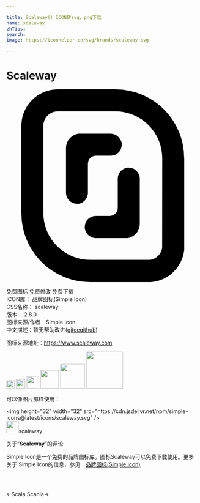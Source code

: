 ```yaml
---

title: Scaleway() ICON转svg、png下载
name: scaleway
zhTips: 
search: 
image: https://iconhelper.cn/svg/brands/scaleway.svg

---
```


# Scaleway  <small style="font-size: 60%;font-weight: 100"></small>

<div id="svg" class="svg-wrap">
<svg role="img" xmlns="http://www.w3.org/2000/svg" viewBox="0 0 24 24"><title>Scaleway icon</title><path d="M16.61 11.11v5.72a1.77 1.77 0 0 1-1.54 1.69h-4a1.43 1.43 0 0 1-1.31-1.22 1.09 1.09 0 0 1 0-.18 1.37 1.37 0 0 1 1.37-1.36h1.74a1 1 0 0 0 1-1v-3.62a1.4 1.4 0 0 1 1.18-1.39h.17a1.37 1.37 0 0 1 1.39 1.36zm-6.46 1.74V9.26a1 1 0 0 1 1-1H13a1.37 1.37 0 0 0 1.37-1.37 1 1 0 0 0 0-.17 1.45 1.45 0 0 0-1.41-1.2H9a1.81 1.81 0 0 0-1.58 1.66v5.7a1.37 1.37 0 0 0 1.37 1.37H9a1.4 1.4 0 0 0 1.15-1.4zm12-4.29V20A4.53 4.53 0 0 1 18 24h-7.58a8.57 8.57 0 0 1-8.56-8.57V4.54A4.54 4.54 0 0 1 6.4 0h7.18a8.56 8.56 0 0 1 8.56 8.56zm-2.74 0a5.83 5.83 0 0 0-5.82-5.82H6.4a1.79 1.79 0 0 0-1.8 1.8v10.89a5.83 5.83 0 0 0 5.82 5.8h7.44a1.79 1.79 0 0 0 1.54-1.48z"/></svg>
</div>
<detail full-name='scaleway'></detail>

<div class="detail-page">
<p>
<span><span class="badge-success badge">免费图标</span> <span class="badge-success badge">免费修改</span>  <span class="badge-success badge">免费下载</span> </span>
<br/>
<span>
ICON库：
<span class="badge-secondary badge">品牌图标(Simple Icon)</span> 
</span>
<br/>
<span>
CSS名称：
<span class="badge-secondary badge">scaleway</span> 
</span>

<br/>
<span>
版本：
<span class="badge-secondary badge">2.8.0</span> 
</span>
<br/>
<span>图标来源/作者：<span class="badge-light badge">Simple Icon</span></span> 
<br/>
<span class="zh-detail">中文描述：暂无<span class="help-link"><span>帮助改进</span>(<a href="https://gitee.com/liuwave/icon-helper/edit/master/json/brands/scaleway.json" target="_blank" rel="noopener noreferrer">gitee</a><a href="https://github.com/liuwave/icon-helper/edit/master/json/brands/scaleway.json" target="_blank" rel="noopener noreferrer">github</a></span>)</span><br/>
</p>
</div><div class="description description alert alert-light"><p>图标来源地址：<a href="https://www.scaleway.com" target="_blank" rel="noopener noreferrer">https://www.scaleway.com</a></p></div>
<div class="alert alert-dark">
<img height="21" width="21" src="https://cdn.jsdelivr.net/npm/simple-icons@latest/icons/scaleway.svg" />
<img height="24" width="24" src="https://cdn.jsdelivr.net/npm/simple-icons@latest/icons/scaleway.svg" />
<img height="32" width="32" src="https://cdn.jsdelivr.net/npm/simple-icons@latest/icons/scaleway.svg" />
<img height="48" width="48" src="https://cdn.jsdelivr.net/npm/simple-icons@latest/icons/scaleway.svg" />
<img height="64" width="64" src="https://cdn.jsdelivr.net/npm/simple-icons@latest/icons/scaleway.svg" />
<img height="96" width="96" src="https://cdn.jsdelivr.net/npm/simple-icons@latest/icons/scaleway.svg" />

</div>
<div>
  <p>可以像图片那样使用：    
  </p>
  <div class="alert alert-primary" style="font-size: 14px">
    &lt;img height="32" width="32" src="https://cdn.jsdelivr.net/npm/simple-icons@latest/icons/scaleway.svg" /&gt;
    <copy-btn content='<img height="32" width="32" src="https://cdn.jsdelivr.net/npm/simple-icons@latest/icons/scaleway.svg" />'></copy-btn>
  </div>
  <div class="alert alert-secondary">
    <img height="32" width="32" src="https://cdn.jsdelivr.net/npm/simple-icons@latest/icons/scaleway.svg" />scaleway
    <copy-btn content="scaleway" btn-title="复制图标名称"></copy-btn>
  </div>
</div>
<div class="icon-detail__container">
<p>关于“<b>Scaleway</b>”的评论:</p>
</div>
<Vssue title="关于“Scaleway”的评论" />
<div><p>Simple Icon是一个免费的品牌图标库。图标Scaleway可以免费下载使用。更多关于  Simple Icon的信息，参见：<a target="_blank" href="https://iconhelper.cn/brands.html">品牌图标(Simple Icon)</a>
</p></div>


<div style="padding:2rem 0 " class="page-nav"><p class="inner"><span class="prev">←<router-link to="/icon/scala.html">Scala</router-link></span> <span class="next"><router-link to="/icon/scania.html">Scania</router-link>→</span></p></div>

